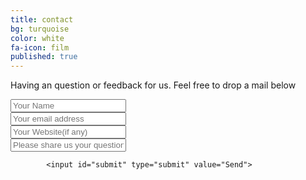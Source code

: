```yaml
---
title: contact
bg: turquoise
color: white
fa-icon: film
published: true
---
```



<div id="divform">
  <p>Having an question or feedback for us. Feel free to drop a mail below</p>
  <form id="form" class="topBefore" action="https://formspree.io/pady92@gmail.com" method="POST">
            <div class="input-group form-username">
              	<input id="name" type="text" placeholder="Your Name" name="sendername">
            </div>
			<div class="input-group form-email">
                <input id="email" type="text" placeholder="Your email address" name="email" >
            </div>
			<div class="input-group form-website">
              	<input id="website" type="text" placeholder="Your Website(if any)" name="website">
            </div>
    		<div class="input-group form-website">
              	<input id="message" type="text" placeholder="Please share us your question or feedback." name="message">
            </div>
            
            <input id="submit" type="submit" value="Send">
  </form>

</div>


<link rel="stylesheet" href="form.css">
